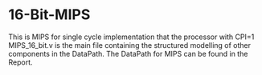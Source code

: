 # 16-Bit-MIPS
This is MIPS for single cycle implementation that the processor with CPI=1
MIPS_16_bit.v is the main file containing the structured modelling of other components in the DataPath.
The DataPath for MIPS can be found in the Report.
